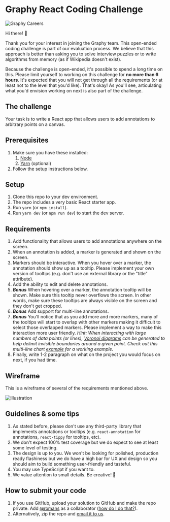 # Graphy React Coding Challenge

![Graphy Careers](https://graphy-static.ams3.cdn.digitaloceanspaces.com/careers-alt.png)

Hi there! 👋

Thank you for your interest in joining the Graphy team. This open-ended coding challenge is part of our evaluation process. We believe that this approach is better than asking you to solve interview puzzles or to write algorithms from memory (as if Wikipedia doesn't exist).

Because the challenge is open-ended, it's possible to spend a long time on this. Please limit yourself to working on this challenge for **no more than 6 hours**. It's expected that you will not get through all the requirements (or at least not to the level that you'd like). That's okay! As you'll see, articulating what you'd envision working on next is also part of the challenge.

## The challenge

Your task is to write a React app that allows users to add annotations to arbitrary points on a canvas.

## Prerequisites

1. Make sure you have these installed:
    1. [Node](https://nodejs.org/en/)
    2. [Yarn](https://yarnpkg.com/en/docs/install) (optional)
2. Follow the setup instructions below.

## Setup

1. Clone this repo to your dev environment.
2. The repo includes a very basic React starter app.
3. Run `yarn` (or `npm install`).
4. Run `yarn dev` (or `npm run dev`) to start the dev server.

## Requirements

1. Add functionality that allows users to add annotations anywhere on the screen.
2. When an annotation is added, a marker is generated and shown on the screen.
3. Markers should be interactive. When you hover over a marker, the annotation should show up as a tooltip. Please implement your own version of tooltips (e.g. don't use an external library or the "title" attribute).
4. Add the ability to edit and delete annotations.
5. ***Bonus*** When hovering over a marker, the annotation tooltip will be shown. Make sure this tooltip never overflows the screen. In other words, make sure these tooltips are always visible on the screen and they don't get cropped.
6. ***Bonus*** Add support for multi-line annotations.
7. ***Bonus*** You'll notice that as you add more and more markers, many of the tooltips will start to overlap with other markers making it difficult to select those overlapped markers. Please implement a way to make this interaction more user friendly. *Hint: When interacting with large numbers of data points (or lines), [Voronoi diagrams](https://en.wikipedia.org/wiki/Voronoi_diagram) can be generated to help delimit invisible boundaries around a given point. Check out this multi-line chart [example](https://bl.ocks.org/mbostock/8033015) for a working example.*
8. Finally, write 1-2 paragraph on what on the project you would focus on next, if you had time.

## Wireframe

This is a wireframe of several of the requirements mentioned above.

![Illustration](https://i.imgur.com/1k84vVF.png)

## Guidelines & some tips

1. As stated before, please don't use any third-party library that implements annotations or tooltips (e.g. `react-annotation` for annotations, `react-tippy` for tooltips, etc).
2. We don't expect 100% test coverage but we do expect to see at least some level of testing.
3. The design is up to you. We won't be looking for polished, production ready flashiness but we do have a high bar for UX and design so you should aim to build something user-friendly and tasteful. 
4. You may use TypeScript if you want to.
5. We value attention to small details. Be creative! 🎨

## How to submit your code

1. If you use GitHub, upload your solution to GitHub and make the repo private. Add [@romans](https://github.com/romans) as a collaborator ([how do I do that?](https://help.github.com/en/articles/inviting-collaborators-to-a-personal-repository)).
2. Alternatively, zip the repo and [email it to us](mailto:roman@graphyapp.com).
